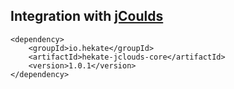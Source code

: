 ## Integration with [jCoulds](http://jclouds.apache.org/)
 
 ```
 <dependency>
     <groupId>io.hekate</groupId>
     <artifactId>hekate-jclouds-core</artifactId>
     <version>1.0.1</version>
 </dependency>
 ```

